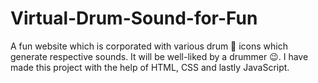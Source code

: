 # Virtual-Drum-Sound-for-Fun
A fun website which is corporated with various drum 🥁 icons which generate respective sounds. It will be well-liked by a drummer 😉. I have made this project with the help of HTML, CSS and lastly JavaScript. 
